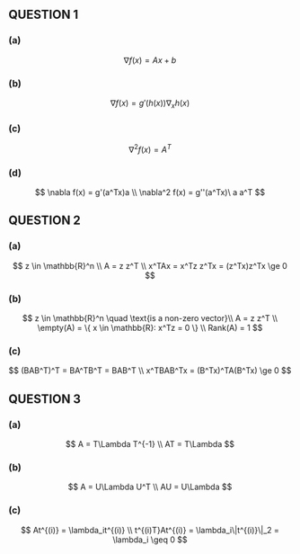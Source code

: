 ## QUESTION 1
### (a)
$$
\nabla f(x) = Ax + b
$$
### (b)
$$
\nabla f(x) = g'(h(x)) \nabla_x h(x)
$$
### (c)
$$
\nabla^2 f(x) = A^T
$$
### (d)
$$
\nabla f(x) = g'(a^Tx)a \\
\nabla^2 f(x) = g''(a^Tx)\ a a^T
$$

## QUESTION 2
### (a)
$$
z \in \mathbb{R}^n \\
A = z z^T \\
x^TAx = x^Tz z^Tx = (z^Tx)z^Tx \ge 0
$$
### (b)
$$
z \in \mathbb{R}^n \quad \text{is a non-zero vector}\\
A = z z^T \\
\empty(A) = \{ x \in \mathbb{R}: x^Tz = 0 \} \\
Rank(A) = 1
$$
### (c)
$$
(BAB^T)^T = BA^TB^T = BAB^T \\
x^TBAB^Tx = (B^Tx)^TA(B^Tx) \ge 0
$$

## QUESTION 3
### (a)
$$
A = T\Lambda T^{-1} \\
AT = T\Lambda
$$
### (b)
$$
A = U\Lambda U^T \\
AU = U\Lambda
$$
### (c)
$$
At^{(i)} = \lambda_it^{(i)} \\
t^{(i)T}At^{(i)} = \lambda_i\|t^{(i)}\|_2 = \lambda_i \geq 0
$$